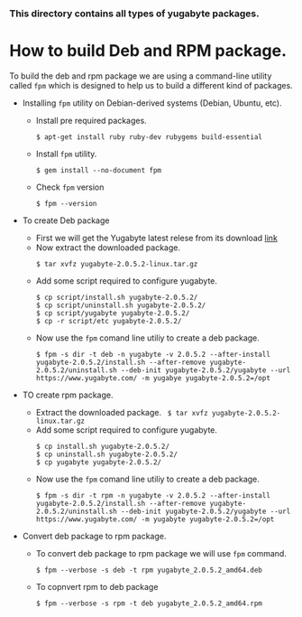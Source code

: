### This directory contains all types of yugabyte packages.

# How to build Deb and RPM package.

To build the deb and rpm package we are using a command-line utility called `fpm` which is designed to help us to build a different kind of packages.

- Installing `fpm` utility on Debian-derived systems (Debian, Ubuntu, etc). 
   - Install pre required packages.
        ```
        $ apt-get install ruby ruby-dev rubygems build-essential
        ```
   - Install `fpm` utility.
        ```
        $ gem install --no-document fpm
        ```
   - Check `fpm` version
        ```
        $ fpm --version
        ```

- To create Deb package 
  - First we will get the Yugabyte latest relese from its download [link](https://download.yugabyte.com/)
   - Now extract the downloaded package.
        ``` 
        $ tar xvfz yugabyte-2.0.5.2-linux.tar.gz
        ```
   - Add some script required to configure yugabyte.
        ```
        $ cp script/install.sh yugabyte-2.0.5.2/
        $ cp script/uninstall.sh yugabyte-2.0.5.2/
        $ cp script/yugabyte yugabyte-2.0.5.2/
        $ cp -r script/etc yugabyte-2.0.5.2/
        ```
   - Now use the `fpm` comand line utiliy to create a deb package. 
        ```
        $ fpm -s dir -t deb -n yugabyte -v 2.0.5.2 --after-install yugabyte-2.0.5.2/install.sh --after-remove yugabyte-2.0.5.2/uninstall.sh --deb-init yugabyte-2.0.5.2/yugabyte --url https://www.yugabyte.com/ -m yugabye yugabyte-2.0.5.2=/opt
        ```
- TO create rpm package.
  - Extract the downloaded package.
        ``` 
        $ tar xvfz yugabyte-2.0.5.2-linux.tar.gz
        ```
   - Add some script required to configure yugabyte.
        ```
        $ cp install.sh yugabyte-2.0.5.2/
        $ cp uninstall.sh yugabyte-2.0.5.2/
        $ cp yugabyte yugabyte-2.0.5.2/
        ```
   - Now use the `fpm` comand line utiliy to create a deb package. 
        ```
        $ fpm -s dir -t rpm -n yugabyte -v 2.0.5.2 --after-install yugabyte-2.0.5.2/install.sh --after-remove yugabyte-2.0.5.2/uninstall.sh --deb-init yugabyte-2.0.5.2/yugabyte --url https://www.yugabyte.com/ -m yugabyte yugabyte-2.0.5.2=/opt
        ```
- Convert deb package to rpm package.
   - To convert deb package to rpm package we will use `fpm` command.
        ```
        $ fpm --verbose -s deb -t rpm yugabyte_2.0.5.2_amd64.deb
        ```
   - To copnvert rpm to deb package 
        ```
        $ fpm --verbose -s rpm -t deb yugabyte_2.0.5.2_amd64.rpm
        ```
